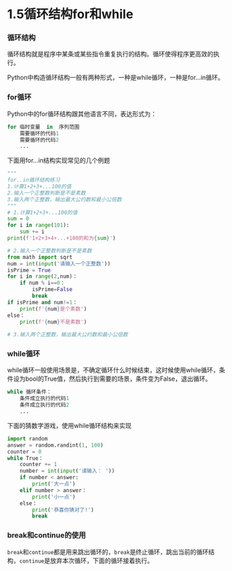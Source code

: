 # 1.5循环结构for和while

### 循环结构

循环结构就是程序中某条或某些指令重复执行的结构。循环使得程序更高效的执行。

Python中构造循环结构一般有两种形式，一种是while循环，一种是for...in循环。

### for循环

Python中的for循环结构跟其他语言不同，表达形式为：

```python
for 临时变量  in  序列范围
	需要循环的代码1
    需要循环的代码2
    ...
```

下面用for...in结构实现常见的几个例题

```python
"""
for..in循环结构练习
1.计算1+2+3+...100的值
2.输入一个正整数判断是不是素数
3.输入两个正整数，输出最大公约数和最小公倍数
"""
# 1.计算1+2+3+...100的值
sum = 0
for i in range(101):
    sum += i
print(f'1+2+3+4+...+100的和为{sum}')

# 2.输入一个正整数判断是不是素数
from math import sqrt
num = int(input('请输入一个正整数'))
isPrime = True
for i in range(2,num)：
    if num % i==0：
        isPrime=False
        break
if isPrime and num!=1：
    print(f'{num}是个素数')
else：
    print(f'{num}不是素数')
  
# 3.输入两个正整数，输出最大公约数和最小公倍数

```

### while循环

while循环一般使用场景是，不确定循环什么时候结束，这时候使用while循环，条件设为bool的True值，然后执行到需要的场景，条件变为False，退出循环。

```python
while 循环条件：
	条件成立执行的代码1
    条件成立执行的代码2
    ...
```

下面的猜数字游戏，使用while循环结构来实现

```python
import random
answer = random.randint(1, 100)
counter = 0
while True：
    counter += 1
    number = int(input('请输入： '))
    if number < answer:
        print('大一点')
    elif number > answer：
        print('小一点')
    else：
        print('恭喜你猜对了!')
        break
```

### break和continue的使用

`break`和`continue`都是用来跳出循环的，`break`是终止循环，跳出当前的循环结构，`continue`是放弃本次循环，下面的循环接着执行。









